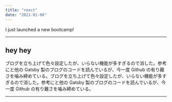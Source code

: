 ```yaml
---
title: "react"
date: "2021-01-06"
---
```


I just launched a new bootcamp!

---

## hey hey

ブログを立ち上げて色々設定したが、いらない機能が多すぎるので消した。参考にと他の Gatsby 製のブログのコードを読んでいるが、今一度 Github の有り難さを噛み締めている。ブログを立ち上げて色々設定したが、いらない機能が多すぎるので消した。参考にと他の Gatsby 製のブログのコードを読んでいるが、今一度 Github の有り難さを噛み締めている。

---
